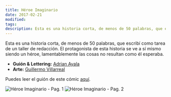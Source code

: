 ```yaml
---
title: Héroe Imaginario
date: 2017-02-21
modified:
tags:
description: Esta es una historia corta, de menos de 50 palabras, que escribí como tarea de un taller de redacción.
---
```


Esta es una historia corta, de menos de 50 palabras, que escribí como tarea de un taller de redacción. El protagonista de esta historia se ve a sí mismo siendo un héroe, lamentablemente las cosas no resultan como él esperaba.

- **Guión & Lettering:** [Adrian Ayala](https://twitter.com/adrrian17)
- **Arte:** [Guillermo Villarreal](https://www.facebook.com/VillarrealGuillermo/)

Puedes leer el guión de este cómic [aquí]({{site.url}}/scripts/Heroe-imaginario.pdf).

![Héroe Imaginario - Pag. 1]({{site.url}}/assets/img/heroe-imaginario/heroe-imaginario-1.jpg)
![Héroe Imaginario - Pag. 2]({{site.url}}/assets/img/heroe-imaginario/heroe-imaginario-2.jpg)
